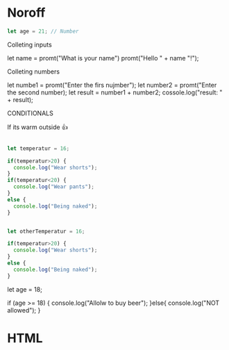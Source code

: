 
# Noroff  

```js
let age = 21; // Number

```

Colleting inputs

let name = promt("What is your name")
promt("Hello " + name "!");

Colleting numbers

let numbe1 = promt("Enter the firs nujmber");
let number2 = promt("Enter the second number);
let result = number1 + number2;
cossole.log("result: " + result);

CONDITIONALS

If its warm outside 👍

```js

let temperatur = 16;

if(temperatur>20) {
  console.log("Wear shorts");
}
if(temperatur<20) {
  console.log("Wear pants");
}
else {
  console.log("Being naked");
}


let otherTemperatur = 16;

if(temperatur>20) {
  console.log("Wear shorts");
}
else {
  console.log("Being naked");
}

```

let age = 18;

if (age >= 18) {
    console.log("Allolw to buy beer");
}else{
  console.log("NOT allowed");
}


# HTML

